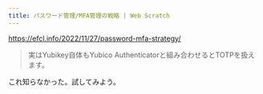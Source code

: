 ```yaml
---
title: パスワード管理/MFA管理の戦略 | Web Scratch
---
```


https://efcl.info/2022/11/27/password-mfa-strategy/

> 実はYubikey自体もYubico Authenticatorと組み合わせるとTOTPを扱えます。

これ知らなかった。試してみよう。

